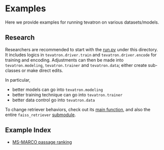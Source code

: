 # Examples
Here we provide examples for running tevatron on various datasets/models.

## Research
Researchers are recommended to start with the [run.py](run.py) under this directory. It includes logics in `tevatron.driver.train` and `tevatron.driver.encode` for training and encoding. 
Adjustments can then be made into `tevatron.modeling`, `tevatron.trainer` and `tevatron.data`; either create sub-classes or make direct edits.

In particular,
- better models can go into `tevatron.modeling`
- better training technique can go into `tevatron.trainer`
- better data control go into `tevatron.data`

To change retriever behaviors, check out its [main function](../src/tevatron/faiss_retriever/__main__.py), 
and also the entire `faiss_retriever` [submodule](../src/tevatron/faiss_retriever). 
## Example Index
- [MS-MARCO passage ranking](msmarco-passage-ranking)
